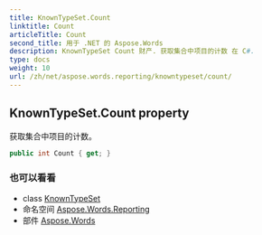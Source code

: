 ```yaml
---
title: KnownTypeSet.Count
linktitle: Count
articleTitle: Count
second_title: 用于 .NET 的 Aspose.Words
description: KnownTypeSet Count 财产. 获取集合中项目的计数 在 C#.
type: docs
weight: 10
url: /zh/net/aspose.words.reporting/knowntypeset/count/
---
```

## KnownTypeSet.Count property

获取集合中项目的计数。

```csharp
public int Count { get; }
```

### 也可以看看

* class [KnownTypeSet](../)
* 命名空间 [Aspose.Words.Reporting](../../../aspose.words.reporting/)
* 部件 [Aspose.Words](../../../)
